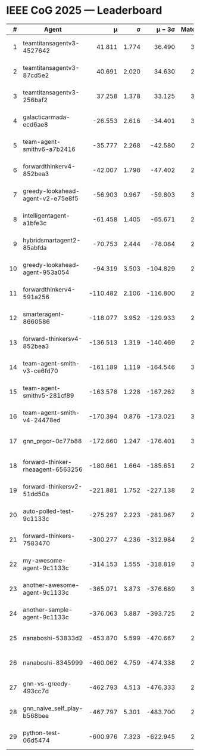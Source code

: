 # IEEE CoG 2025 — Leaderboard

| # | Agent | μ | σ | μ − 3σ | Matches | Updated |
|---:|---|---:|---:|---:|---:|---|
| 1 | teamtitansagentv3-4527642 | 41.811 | 1.774 | 36.490 | 3160 | 2025-08-18 11:32 |
| 2 | teamtitansagentv3-87cd5e2 | 40.691 | 2.020 | 34.630 | 2872 | 2025-08-18 11:32 |
| 3 | teamtitansagentv3-256baf2 | 37.258 | 1.378 | 33.125 | 3132 | 2025-08-18 11:32 |
| 4 | galacticarmada-ecd6ae8 | -26.553 | 2.616 | -34.401 | 3260 | 2025-08-18 11:32 |
| 5 | team-agent-smithv6-a7b2416 | -35.777 | 2.268 | -42.580 | 2980 | 2025-08-18 11:32 |
| 6 | forwardthinkerv4-852bea3 | -42.007 | 1.798 | -47.402 | 2405 | 2025-08-18 11:32 |
| 7 | greedy-lookahead-agent-v2-e75e8f5 | -56.903 | 0.967 | -59.803 | 3036 | 2025-08-18 11:32 |
| 8 | intelligentagent-a1bfe3c | -61.458 | 1.405 | -65.671 | 2489 | 2025-08-18 11:32 |
| 9 | hybridsmartagent2-85abfda | -70.753 | 2.444 | -78.084 | 2935 | 2025-08-18 11:32 |
| 10 | greedy-lookahead-agent-953a054 | -94.319 | 3.503 | -104.829 | 2876 | 2025-08-18 11:32 |
| 11 | forwardthinkerv4-591a256 | -110.482 | 2.106 | -116.800 | 2689 | 2025-08-18 11:32 |
| 12 | smarteragent-8660586 | -118.077 | 3.952 | -129.933 | 2677 | 2025-08-18 11:32 |
| 13 | forward-thinkersv4-852bea3 | -136.513 | 1.319 | -140.469 | 2417 | 2025-08-18 11:32 |
| 14 | team-agent-smith-v3-ce6fd70 | -161.189 | 1.119 | -164.546 | 3412 | 2025-08-18 11:32 |
| 15 | team-agent-smithv5-281cf89 | -163.578 | 1.228 | -167.262 | 3060 | 2025-08-18 11:32 |
| 16 | team-agent-smith-v4-24478ed | -170.394 | 0.876 | -173.021 | 3232 | 2025-08-18 11:32 |
| 17 | gnn_prgcr-0c77b88 | -172.660 | 1.247 | -176.401 | 3130 | 2025-08-18 11:32 |
| 18 | forward-thinker-rheaagent-6563256 | -180.661 | 1.664 | -185.651 | 2902 | 2025-08-18 11:32 |
| 19 | forward-thinkersv2-51dd50a | -221.881 | 1.752 | -227.138 | 2942 | 2025-08-18 11:32 |
| 20 | auto-polled-test-9c1133c | -275.297 | 2.223 | -281.967 | 2460 | 2025-08-18 11:32 |
| 21 | forward-thinkers-7583470 | -300.277 | 4.236 | -312.984 | 2740 | 2025-08-18 11:32 |
| 22 | my-awesome-agent-9c1133c | -314.153 | 1.555 | -318.819 | 3200 | 2025-08-18 11:32 |
| 23 | another-awesome-agent-9c1133c | -365.071 | 3.873 | -376.689 | 3340 | 2025-08-18 11:32 |
| 24 | another-sample-agent-9c1133c | -376.063 | 5.887 | -393.725 | 2840 | 2025-08-18 11:32 |
| 25 | nanaboshi-53833d2 | -453.870 | 5.599 | -470.667 | 2460 | 2025-08-18 11:32 |
| 26 | nanaboshi-8345999 | -460.062 | 4.759 | -474.338 | 2600 | 2025-08-18 11:32 |
| 27 | gnn-vs-greedy-493cc7d | -462.793 | 4.513 | -476.333 | 2500 | 2025-08-18 11:32 |
| 28 | gnn_naive_self_play-b568bee | -467.797 | 5.301 | -483.700 | 2640 | 2025-08-18 11:32 |
| 29 | python-test-06d5474 | -600.976 | 7.323 | -622.945 | 2410 | 2025-08-18 11:32 |
